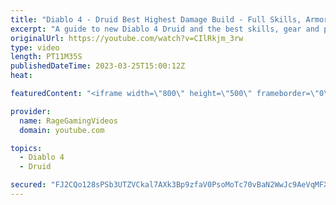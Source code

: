 ```yaml
---
title: "Diablo 4 - Druid Best Highest Damage Build - Full Skills, Armor & Weapons Guide - Tips & Tricks!"
excerpt: "A guide to new Diablo 4 Druid and the best skills, gear and playstyle! Enjoy! Support us on Patreon: http://bit.ly/1FUac4S Hunters ..."
originalUrl: https://youtube.com/watch?v=CIlRkjm_3rw
type: video
length: PT11M35S
publishedDateTime: 2023-03-25T15:00:12Z
heat: 

featuredContent: "<iframe width=\"800\" height=\"500\" frameborder=\"0\" src=\"https://www.youtube.com/embed/CIlRkjm_3rw\" allow=\"accelerometer; autoplay; encrypted-media; gyroscope; picture-in-picture\" allowfullscreen></iframe>"

provider:
  name: RageGamingVideos
  domain: youtube.com

topics:
  - Diablo 4
  - Druid

secured: "FJ2CQo128sPSb3UTZVCkal7AXk3Bp9zfaV0PsoMoTc70vBaN2WwJc9AeVqMFXEFIs/hft52HipqJTkqdDWjz/EyM0f+wfQr6G3TgwNHLrcA0VsEd7E/ng4LhBRCc/77pFT7ppEOlnQHJXN9G13dmVhE52tMQunXlURZzN4X8nTjQg2lj8KXYhuBkMQ+/5fGNxQMmi5oorhRNTyM5ZUwJlBDMaDRG7COI9eLV6NG0xKziD1SMGS74eeT5c5DqA9GLuiv3HQ4TLDJcAXu8/7sshSAe13IzmiUqwNLzr13n498cWh/qrRSKeBBtvgDC4YcDSHshNZD4Gdnjm5FGLq9De20b8n3oDm2KFEAJ+Cu+F1XiFKxeZUHOjt8QGBWb/WhLzPZQncY1FfDfnS8Cuhhp2J7ZCsGf5VI+tqfMPW8TC8Y=;+w/QMp8dGcqu37ujwKza0Q=="
---
```


